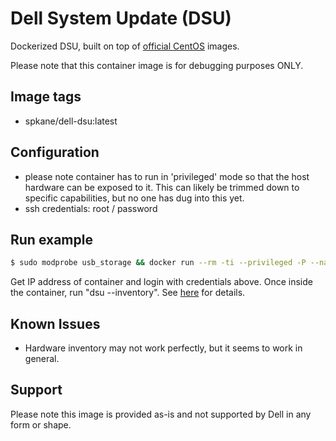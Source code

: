 # Dell System Update (DSU)

Dockerized DSU, built on top of [official CentOS](https://registry.hub.docker.com/u/library/centos/) images.

Please note that this container image is for debugging purposes ONLY.

## Image tags

- spkane/dell-dsu:latest

## Configuration

  - please note container has to run in 'privileged' mode so that the host hardware can be exposed to it. This can likely be trimmed down to specific capabilities, but no one has dug into this yet.
  - ssh credentials: root / password

## Run example

```bash
$ sudo modprobe usb_storage && docker run --rm -ti --privileged -P --name=dell-dsu spkane/dell-dsu:latest /bin/bash
```

Get IP address of container and login with credentials above. Once inside the container, run "dsu --inventory". See [here](http://linux.dell.com/repo/hardware/DSU_15.05.00/) for details.

## Known Issues

  - Hardware inventory may not work perfectly, but it seems to work in general.

## Support

Please note this image is provided as-is and not supported by Dell in any form or shape.
